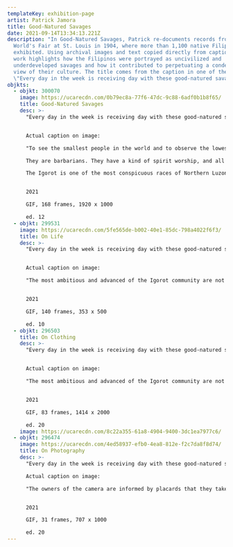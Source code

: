 ```yaml
---
templateKey: exhibition-page
artist: Patrick Jamora
title: Good-Natured Savages
date: 2021-09-14T13:34:13.221Z
description: "In Good-Natured Savages, Patrick re-documents records from the
  World's Fair at St. Louis in 1904, where more than 1,100 native Filipinos were
  exhibited. Using archival images and text copied directly from captions, his
  work highlights how the Filipinos were portrayed as uncivilized and
  underdeveloped savages and how it contributed to perpetuating a condescending
  view of their culture. The title comes from the caption in one of the images:
  \"Every day in the week is receiving day with these good-natured savages.\""
objkts:
  - objkt: 300070
    image: https://ucarecdn.com/0b79ec8a-77f6-47dc-9c88-6adf0b1b8f65/
    title: Good-Natured Savages
    desc: >-
      "Every day in the week is receiving day with these good-natured savages."


      Actual caption on image:

      "To see the smallest people in the world and to observe the lowest order of human intellect World's Fair visitors in great numbers go to the Negrito Village of the Philippine Reservation. Negritos, little negroes, are the original inhabitants of the Philippine Islands. 

      They are barbarians. They have a kind of spirit worship, and all tribes give ceremonial dances. As a rule, they are headhunters. Probably no tribe in the Archipelago can produce such splendid specimens physically.

      The Igorot is one of the most conspicuous races of Northern Luzon. Scientists have declared that with the proper training they are susceptible to a high state of development and unlike the American Indian, will accept, rather than defy, the advance of American Civilization."


      2021

      GIF, 168 frames, 1920 x 1000 

      ed. 12
  - objkt: 299531
    image: https://ucarecdn.com/5fe565de-b002-40e1-85dc-798a4022f6f3/
    title: On Life
    desc: >-
      "Every day in the week is receiving day with these good-natured savages." 


      Actual caption on image:

      "The most ambitious and advanced of the Igorot community are not above fascinations of the dance, nor can they resist the lifelong habit to appear without clothing. Antaero is far in advance of his people in his efforts to go the white man’s road. He not only speaks English but sings English songs. When the President of the United States asked him how it was that he spoke such good English he said it was because he went to the Filipino school at the World’s Fair every day. His ambition is to teach school when he becomes a man, but when asked if he would wear American clothes, he replied, “I like string breach.” This is the name Igorots apply to the cloud. The school to which Antaero referred is a most interesting educational exhibit."


      2021

      GIF, 140 frames, 353 x 500

      ed. 10
  - objkt: 296503
    title: On Clothing
    desc: >-
      "Every day in the week is receiving day with these good-natured savages." 


      Actual caption on image:

      "The most ambitious and advanced of the Igorot community are not above fascinations of the dance, nor can they resist the lifelong habit to appear without clothing. Antaero is far in advance of his people in his efforts to go the white man’s road. He not only speaks English but sings English songs. When the President of the United States asked him how it was that he spoke such good English he said it was because he went to the Filipino school at the World’s Fair every day. His ambition is to teach school when he becomes a man, but when asked if he would wear American clothes, he replied, “I like string breach.” This is the name Igorot apply to the clout. The school to which Antaero referred is a most interesting educational exhibit."


      2021

      GIF, 83 frames, 1414 x 2000

      ed. 20
    image: https://ucarecdn.com/8c22a355-61a8-4904-9400-3dc1ea7977c6/
  - objkt: 296474
    image: https://ucarecdn.com/4ed58937-efb0-4ea8-812e-f2c7da8f8d74/
    title: On Photography
    desc: >-
      "Every day in the week is receiving day with these good-natured savages." 

      Actual caption on image:

      "The owners of the camera are informed by placards that they take snapshots in the Filipino village at their own risk. Antaero has acquired fearlessness of the Kodiak with his knowledge of the English language. He poses boldly. Some of his countrymen still cling to the prejudice against being photographed. Antaero’s proudest accomplishment is the singing of “My Country ’Tis of Thee.” He sings slowly and distinctly. When complimented he replies, “Sank Yoh."


      2021

      GIF, 31 frames, 707 x 1000

      ed. 20
---
```

